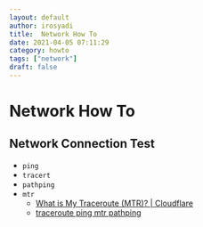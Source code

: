 ```yaml
---
layout: default
author: irosyadi
title:  Network How To
date: 2021-04-05 07:11:29
category: howto
tags: ["network"]
draft: false
---
```


# Network How To

## Network Connection Test
- `ping`
- `tracert`
- `pathping`
- `mtr`
    - [What is My Traceroute (MTR)? | Cloudflare](https://www.cloudflare.com/learning/network-layer/what-is-mtr/)
    - [traceroute ping mtr pathping](https://www.clouddirect.net/knowledge-base/KB0011455/using-traceroute-ping-mtr-and-pathping)